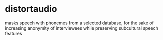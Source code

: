 # distortaudio
masks speech with phonemes from a selected database, for the sake of increasing anonymity of interviewees while preserving subcultural speech features
